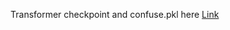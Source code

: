 Transformer checkpoint and confuse.pkl here [Link](https://www.dropbox.com/scl/fo/rkzasv9hwg77u4enbl07o/ADVI4xEX1gNj6_-9O5zFsD8?rlkey=yy3bnyotiya9qvc0x37zpup4s&e=1&dl=0)
